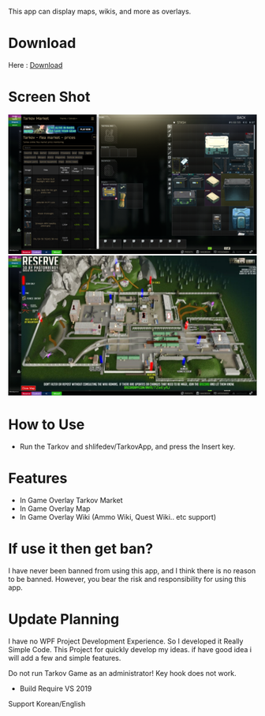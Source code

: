 This app can display maps, wikis, and more as overlays.

# Download
 Here : [Download](https://github.com/shlifedev/TarkovApp/releases)
# Screen Shot
![screen_shot1](https://github.com/shlifedev/TarkovApp/blob/master/scr1.png?raw=true)
![screen_shot2](https://github.com/shlifedev/TarkovApp/blob/master/scr2.png?raw=true)
# How to Use
 * Run the Tarkov and shlifedev/TarkovApp, and press the Insert key.
# Features
 - In Game Overlay Tarkov Market 
 - In Game Overlay Map
 - In Game Overlay Wiki (Ammo Wiki, Quest Wiki.. etc support)
# If use it then get ban?
 I have never been banned from using this app, and I think there is no reason to be banned.
 However, you bear the risk and responsibility for using this app.

# Update Planning
I have no WPF Project Development Experience. So I developed it Really Simple Code.
This Project for quickly develop my ideas. if have good idea i will add a few and simple features. 

Do not run Tarkov Game as an administrator! Key hook does not work.
* Build Require VS 2019

Support Korean/English

